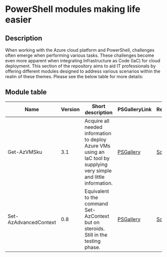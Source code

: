 # PowerShell modules making life easier

## Description
When working with the Azure cloud platform and PowerShell, challenges often emerge when performing various tasks. These challenges become even more apparent when integrating Infrastructure as Code (IaC) for cloud deployment. This section of the repository aims to aid IT professionals by offering different modules designed to address various scenarios within the realm of these themes. Please see the below table for more details:

## Module table
| Name | Version | Short description | PSGalleryLink | RepoLink | ExamplesLink
|----------|----------|----------|----------|----------|----------|
| Get-AzVMSku | 3.1 | Acquire all needed information to deploy Azure VMs using an IaC tool by supplying very simple and little information. | <a href="https://www.powershellgallery.com/packages/Get-AzVMSku/3.1">PSGallery</a> | <a href="https://github.com/ChristofferWin/codeterraform/tree/main/powershell%20projects/modules/Get-AzVMSku/Get-AzVMSku.psm1">Scriptfile<a/> | <a href="https://github.com/ChristofferWin/codeterraform/tree/main/powershell%20projects/modules/Get-AzVMSku/Examples.md">Examples</a>
| Set-AzAdvancedContext | 0.8 | Equivalent to the command Set-AzContext but on steroids. Still in the testing phase. | <a href="https://www.powershellgallery.com/packages/Set-AzAdvancedContext/1.4">PSGallery</a> | <a href="https://github.com/ChristofferWin/codeterraform/tree/main/powershell%20projects/modules/Set-AzAdvancedContext/Set-AzAdvancedContext.psm1">Scriptfile<a/> | <a href="https://github.com/ChristofferWin/codeterraform/tree/main/powershell%20projects/modules/Set-AzAdvancedContext/Examples.md">Examples</a>